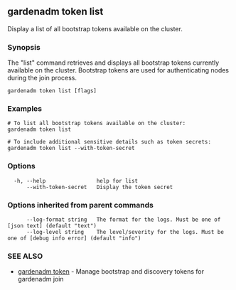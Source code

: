 ## gardenadm token list

Display a list of all bootstrap tokens available on the cluster.

### Synopsis

The "list" command retrieves and displays all bootstrap tokens currently available on the cluster. 
Bootstrap tokens are used for authenticating nodes during the join process.

```
gardenadm token list [flags]
```

### Examples

```
# To list all bootstrap tokens available on the cluster:
gardenadm token list

# To include additional sensitive details such as token secrets:
gardenadm token list --with-token-secret
```

### Options

```
  -h, --help                help for list
      --with-token-secret   Display the token secret
```

### Options inherited from parent commands

```
      --log-format string   The format for the logs. Must be one of [json text] (default "text")
      --log-level string    The level/severity for the logs. Must be one of [debug info error] (default "info")
```

### SEE ALSO

* [gardenadm token](gardenadm_token.md)	 - Manage bootstrap and discovery tokens for gardenadm join


